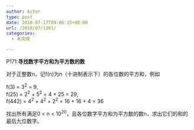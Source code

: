 ```yaml
---
author: Aster
type: post
date: 2018-07-17T09:06:15+00:00
url: /2018/07/1101/
categories:
  - 未完成

---
```


P171:**寻找数字平方和为平方数的数**

对于正整数n，记f(n)为n（十进制表示下）的各位数的平方和，例如

f(3) = 3<sup>2</sup> = 9,  
f(25) = 2<sup>2</sup> + 5<sup>2</sup> = 4 + 25 = 29,  
f(442) = 4<sup>2</sup> + 4<sup>2</sup> + 2<sup>2</sup> = 16 + 16 + 4 = 36

找出所有满足0 < n < 10<sup>20</sup>，且各位数字平方和为平方数的数n，求出它们的和的最后九位数字。

 

 

 

 

 

 

 